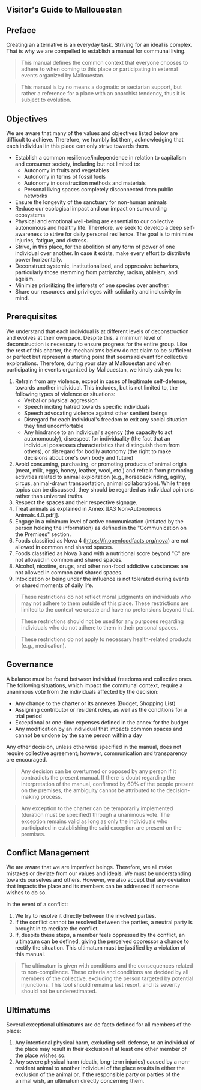 ## Visitor's Guide to Mallouestan

## Preface
Creating an alternative is an everyday task. Striving for an ideal is complex. That is why we are compelled to establish a manual for communal living.

> This manual defines the common context that everyone chooses to adhere to when coming to this place or participating in external events organized by Mallouestan.

> This manual is by no means a dogmatic or sectarian support, but rather a reference for a place with an anarchist tendency, thus it is subject to evolution.

## Objectives
We are aware that many of the values and objectives listed below are difficult to achieve. Therefore, we humbly list them, acknowledging that each individual in this place can only strive towards them.
- Establish a common resilience/independence in relation to capitalism and consumer society, including but not limited to:
  - Autonomy in fruits and vegetables
  - Autonomy in terms of fossil fuels
  - Autonomy in construction methods and materials
  - Personal living spaces completely disconnected from public networks
- Ensure the longevity of the sanctuary for non-human animals
- Reduce our ecological impact and our impact on surrounding ecosystems
- Physical and emotional well-being are essential to our collective autonomous and healthy life. Therefore, we seek to develop a deep self-awareness to strive for daily personal resilience. The goal is to minimize injuries, fatigue, and distress.
- Strive, in this place, for the abolition of any form of power of one individual over another. In case it exists, make every effort to distribute power horizontally.
- Deconstruct systemic, institutionalized, and oppressive behaviors, particularly those stemming from patriarchy, racism, ableism, and ageism.
- Minimize prioritizing the interests of one species over another.
- Share our resources and privileges with solidarity and inclusivity in mind.

## Prerequisites
We understand that each individual is at different levels of deconstruction and evolves at their own pace. Despite this, a minimum level of deconstruction is necessary to ensure progress for the entire group. Like the rest of this charter, the mechanisms below do not claim to be sufficient or perfect but represent a starting point that seems relevant for collective explorations. Therefore, during your stay at Mallouestan and when participating in events organized by Mallouestan, we kindly ask you to:

1. Refrain from any violence, except in cases of legitimate self-defense, towards another individual. This includes, but is not limited to, the following types of violence or situations:
   - Verbal or physical aggression
   - Speech inciting hatred towards specific individuals
   - Speech advocating violence against other sentient beings
   - Disregard for each individual's freedom to exit any social situation they find uncomfortable
   - Any hindrance to an individual's agency (the capacity to act autonomously), disrespect for individuality (the fact that an individual possesses characteristics that distinguish them from others), or disregard for bodily autonomy (the right to make decisions about one's own body and future)
2. Avoid consuming, purchasing, or promoting products of animal origin (meat, milk, eggs, honey, leather, wool, etc.) and refrain from promoting activities related to animal exploitation (e.g., horseback riding, agility, circus, animal-drawn transportation, animal collaboration). While these topics can be discussed, they should be regarded as individual opinions rather than universal truths.
3. Respect the spaces and their respective signage.
4. Treat animals as explained in Annex [[A3 Non-Autonomous Animals.4.0.pdf]].
5. Engage in a minimum level of active communication (initiated by the person holding the information) as defined in the "Communication on the Premises" section.
6. Foods classified as Nova 4 (https://fr.openfoodfacts.org/nova) are not allowed in common and shared spaces.
7. Foods classified as Nova 3 and with a nutritional score beyond "C" are not allowed in common and shared spaces.
8. Alcohol, nicotine, drugs, and other non-food addictive substances are not allowed in common and shared spaces.
9. Intoxication or being under the influence is not tolerated during events or shared moments of daily life.

> These restrictions do not reflect moral judgments on individuals who may not adhere to them outside of this place. These restrictions are limited to the context we create and have no pretensions beyond that.

> These restrictions should not be used for any purposes regarding individuals who do not adhere to them in their personal spaces.

> These restrictions do not apply to necessary health-related products (e.g., medication).

## Governance
A balance must be found between individual freedoms and collective ones. The following situations, which impact the communal context, require a unanimous vote from the individuals affected by the decision:

- Any change to the charter or its annexes (Budget, Shopping List)
- Assigning contributor or resident roles, as well as the conditions for a trial period
- Exceptional or one-time expenses defined in the annex for the budget
- Any modification by an individual that impacts common spaces and cannot be undone by the same person within a day

Any other decision, unless otherwise specified in the manual, does not require collective agreement; however, communication and transparency are encouraged.

> Any decision can be overturned or opposed by any person if it contradicts the present manual. If there is doubt regarding the interpretation of the manual, confirmed by 60% of the people present on the premises, the ambiguity cannot be attributed to the decision-making process.

> Any exception to the charter can be temporarily implemented (duration must be specified) through a unanimous vote. The exception remains valid as long as only the individuals who participated in establishing the said exception are present on the premises.

## Conflict Management
We are aware that we are imperfect beings. Therefore, we all make mistakes or deviate from our values and ideals. We must be understanding towards ourselves and others. However, we also accept that any deviation that impacts the place and its members can be addressed if someone wishes to do so.

In the event of a conflict:
1. We try to resolve it directly between the involved parties.
2. If the conflict cannot be resolved between the parties, a neutral party is brought in to mediate the conflict.
3. If, despite these steps, a member feels oppressed by the conflict, an ultimatum can be defined, giving the perceived oppressor a chance to rectify the situation. This ultimatum must be justified by a violation of this manual.

> The ultimatum is given with conditions and the consequences related to non-compliance. These criteria and conditions are decided by all members of the collective, excluding the person targeted by potential injunctions. This tool should remain a last resort, and its severity should not be underestimated.

## Ultimatums
Several exceptional ultimatums are de facto defined for all members of the place:
1. Any intentional physical harm, excluding self-defense, to an individual of the place may result in their exclusion if at least one other member of the place wishes so.
2. Any severe physical harm (death, long-term injuries) caused by a non-resident animal to another individual of the place results in either the exclusion of the animal or, if the responsible party or parties of the animal wish, an ultimatum directly concerning them.

